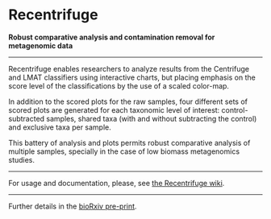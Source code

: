 # Recentrifuge
**Robust comparative analysis and contamination removal for metagenomic data**
____

Recentrifuge enables researchers to analyze results from the Centrifuge and LMAT classifiers using interactive charts, but placing emphasis on the score level of the classifications by the use of a scaled color-map. 

In addition to the scored plots for the raw samples, four different sets of scored plots are generated for each taxonomic level of interest: control-subtracted samples, shared taxa (with and without subtracting the control) and exclusive taxa per sample. 

This battery of analysis and plots permits robust comparative analysis of multiple samples, specially in the case of low biomass metagenomics studies.

____
For usage and documentation, please, see [the Recentrifuge wiki](https://github.com/khyox/recentrifuge/wiki).
____
Further details in the [bioRxiv pre-print](https://www.biorxiv.org/content/early/2017/10/24/190934).
